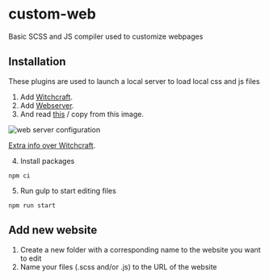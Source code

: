 # custom-web

Basic SCSS and JS compiler used to customize webpages


## Installation
These plugins are used to launch a local server to load local css and js files

1. Add [Witchcraft](https://chrome.google.com/webstore/detail/witchcraft-inject-js-and/hokcepcfcicnhalinladgknhaljndhpc).
2. Add [Webserver](https://chrome.google.com/webstore/detail/web-server-for-chrome/ofhbbkphhbklhfoeikjpcbhemlocgigb?utm_source=chrome-app-launcher-info-dialog).
3. And read [this](https://luciopaiva.com/witchcraft/how-to-install.html) / copy from this image.

![web server configuration](https://github.com/robbsnor/custom-web/blob/master/web-server-configuration.png)

[Extra info over Witchcraft](https://luciopaiva.com/witchcraft/).

4. Install packages
```
npm ci
```

5. Run gulp to start editing files
```
npm run start
```


## Add new website
1. Create a new folder with a corresponding name to the website you want to edit
2. Name your files (.scss and/or .js) to the URL of the website
